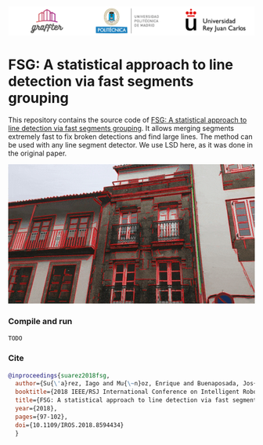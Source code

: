 ![Graffter Banner](images/banner.jpg)
# FSG: A statistical approach to line detection via fast segments grouping


This repository contains the source code of [FSG: A statistical approach to line detection via fast segments grouping](http://www.dia.fi.upm.es/~pcr/publications/iros2018.pdf). It allows merging segments extremely fast to fix broken detections and find large lines.
The method can be used with any line segment detector. We use LSD here, as it was done in the original paper.

<p align="center">
<img src="images/fsg-iros18.gif" />
</p>


### Compile and run

```
TODO
```

### Cite

```bibtex
@inproceedings{suarez2018fsg,
  author={Su{\'a}rez, Iago and Mu{\~n}oz, Enrique and Buenaposada, Jos{\'e} M and Baumela, Luis},
  booktitle={2018 IEEE/RSJ International Conference on Intelligent Robots and Systems (IROS)}, 
  title={FSG: A statistical approach to line detection via fast segments grouping}, 
  year={2018},
  pages={97-102},
  doi={10.1109/IROS.2018.8594434}
  }
```
